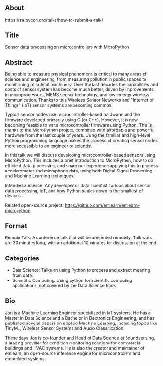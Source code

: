 
## About
https://za.pycon.org/talks/how-to-submit-a-talk/

## Title

Sensor data processing on microcontrollers with MicroPython

## Abstract

Being able to measure physical phenomena is critical to many areas of science and engineering;
from measuring pollution in public spaces to monitorning of critical machinery.
Over the last decades the capabilities and costs of sensor system has become much better,
driven by improvements in microprocessors, MEMS sensor technology, and low-energy wireless communication.
Thanks to this Wireless Sensor Networks and "Internet of Things" (IoT) sensor systems are becoming common.

Typical sensor nodes use microcontroller-based hardware, and the firmware developed primarily using C (or C++).
However, it is now becoming feasible to write microcontroller firmware using Python.
This is thanks to the MicroPython project, combined with affordable and powerful hardware from the last couple of years.
Using the familiar and high-level Python programming language makes the process of creating sensor nodes
more accessible to an engineer or scientist.

In this talk we will discuss developing microcontroller-based sensors using MicroPython.
This includes a brief introduction to MicroPython, how to do efficient data processing,
and share our experience applying this to process accelerometer and microphone data,
using both Digital Signal Processing and Machine Learning techniques.

Intended audience: Any developer or data scientist curious about sensor data processing, IoT,
and how Python scales down to the smallest of devices.

Related open-source project: https://github.com/emlearn/emlearn-micropython

## Format

Remote Talk: A conference talk that will be presented remotely.
Talk slots are 30 minutes long, with an additional 10 minutes for discussion at the end.

## Categories

- Data Science: Talks on using Python to process and extract meaning from data. 
- Scientific Computing: Using python for scientific computing applications, not covered by the Data Science track 


## Bio

Jon is a Machine Learning Engineer specialized in IoT systems.
He has a Master in Data Science and a Bachelor in Electronics Engineering,
and has published several papers on applied Machine Learning,
including topics like TinyML, Wireless Sensor Systems and Audio Classification.

These days Jon is co-founder and Head of Data Science at Soundsensing,
a leading provider for condition monitoring solutions for commercial buildings and HVAC systems.
He is also the creator and maintainer of emlearn,
an open-source inference engine for microcontrollers and embedded systems.


